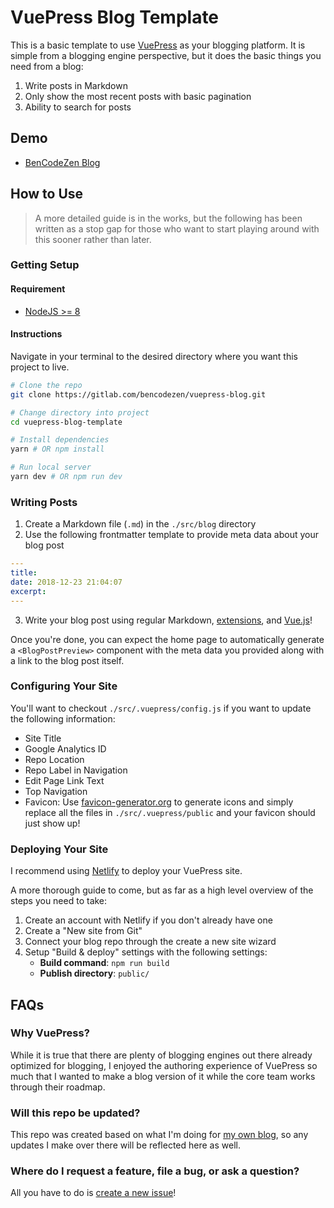 # VuePress Blog Template

This is a basic template to use [VuePress](https://www.vuepress.vuejs.org) as your blogging platform. It is simple from a blogging engine perspective, but it does the basic things you need from a blog:

1. Write posts in Markdown
1. Only show the most recent posts with basic pagination
1. Ability to search for posts

## Demo

- [BenCodeZen Blog](https://www.bencodezen.io)

## How to Use

> A more detailed guide is in the works, but the following has been written as a stop gap for those who want to start playing around with this sooner rather than later.

### Getting Setup

#### Requirement

- [NodeJS >= 8](https://nodejs.org/)

#### Instructions

Navigate in your terminal to the desired directory where you want this project to live.

```bash
# Clone the repo
git clone https://gitlab.com/bencodezen/vuepress-blog.git

# Change directory into project
cd vuepress-blog-template

# Install dependencies
yarn # OR npm install

# Run local server
yarn dev # OR npm run dev
```

### Writing Posts

1. Create a Markdown file (`.md`) in the `./src/blog` directory
2. Use the following frontmatter template to provide meta data about your blog post
```yaml
---
title: 
date: 2018-12-23 21:04:07
excerpt: 
---
```
3. Write your blog post using regular Markdown, [extensions](https://vuepress.vuejs.org/guide/markdown.html), and [Vue.js](https://vuepress.vuejs.org/guide/using-vue.html)!

Once you're done, you can expect the home page to automatically generate a `<BlogPostPreview>` component with the meta data you provided along with a link to the blog post itself.


### Configuring Your Site

You'll want to checkout `./src/.vuepress/config.js` if you want to update the following information:

- Site Title
- Google Analytics ID
- Repo Location
- Repo Label in Navigation
- Edit Page Link Text
- Top Navigation
- Favicon: Use [favicon-generator.org](https://www.favicon-generator.org/) to generate icons and simply replace all the files in `./src/.vuepress/public` and your favicon should just show up!

### Deploying Your Site

I recommend using [Netlify](https://www.netlify.com/) to deploy your VuePress site.

A more thorough guide to come, but as far as a high level overview of the steps you need to take:

1. Create an account with Netlify if you don't already have one
1. Create a "New site from Git"
1. Connect your blog repo through the create a new site wizard
1. Setup "Build & deploy" settings with the following settings:
    - **Build command**: `npm run build`
    - **Publish directory**: `public/`

## FAQs

### Why VuePress?

While it is true that there are plenty of blogging engines out there already optimized for blogging, I enjoyed the authoring experience of VuePress so much that I wanted to make a blog version of it while the core team works through their roadmap.

### Will this repo be updated?

This repo was created based on what I'm doing for [my own blog](https://www.bencodezen.io), so any updates I make over there will be reflected here as well.

### Where do I request a feature, file a bug, or ask a question?

All you have to do is [create a new issue](https://gitlab.com/bencodezen/vuepress-blog/issues/new)!
